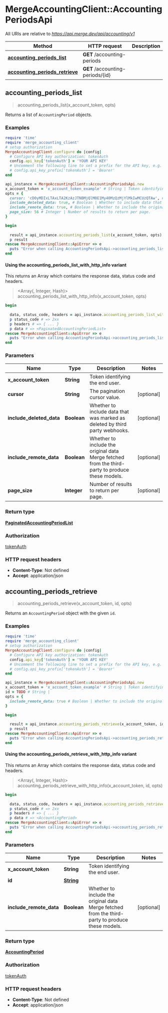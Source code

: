 # MergeAccountingClient::AccountingPeriodsApi

All URIs are relative to *https://api.merge.dev/api/accounting/v1*

| Method | HTTP request | Description |
| ------ | ------------ | ----------- |
| [**accounting_periods_list**](AccountingPeriodsApi.md#accounting_periods_list) | **GET** /accounting-periods |  |
| [**accounting_periods_retrieve**](AccountingPeriodsApi.md#accounting_periods_retrieve) | **GET** /accounting-periods/{id} |  |


## accounting_periods_list

> <PaginatedAccountingPeriodList> accounting_periods_list(x_account_token, opts)



Returns a list of `AccountingPeriod` objects.

### Examples

```ruby
require 'time'
require 'merge_accounting_client'
# setup authorization
MergeAccountingClient.configure do |config|
  # Configure API key authorization: tokenAuth
  config.api_key['tokenAuth'] = 'YOUR API KEY'
  # Uncomment the following line to set a prefix for the API key, e.g. 'Bearer' (defaults to nil)
  # config.api_key_prefix['tokenAuth'] = 'Bearer'
end

api_instance = MergeAccountingClient::AccountingPeriodsApi.new
x_account_token = 'x_account_token_example' # String | Token identifying the end user.
opts = {
  cursor: 'cD0yMDIxLTAxLTA2KzAzJTNBMjQlM0E1My40MzQzMjYlMkIwMCUzQTAw', # String | The pagination cursor value.
  include_deleted_data: true, # Boolean | Whether to include data that was marked as deleted by third party webhooks.
  include_remote_data: true, # Boolean | Whether to include the original data Merge fetched from the third-party to produce these models.
  page_size: 56 # Integer | Number of results to return per page.
}

begin
  
  result = api_instance.accounting_periods_list(x_account_token, opts)
  p result
rescue MergeAccountingClient::ApiError => e
  puts "Error when calling AccountingPeriodsApi->accounting_periods_list: #{e}"
end
```

#### Using the accounting_periods_list_with_http_info variant

This returns an Array which contains the response data, status code and headers.

> <Array(<PaginatedAccountingPeriodList>, Integer, Hash)> accounting_periods_list_with_http_info(x_account_token, opts)

```ruby
begin
  
  data, status_code, headers = api_instance.accounting_periods_list_with_http_info(x_account_token, opts)
  p status_code # => 2xx
  p headers # => { ... }
  p data # => <PaginatedAccountingPeriodList>
rescue MergeAccountingClient::ApiError => e
  puts "Error when calling AccountingPeriodsApi->accounting_periods_list_with_http_info: #{e}"
end
```

### Parameters

| Name | Type | Description | Notes |
| ---- | ---- | ----------- | ----- |
| **x_account_token** | **String** | Token identifying the end user. |  |
| **cursor** | **String** | The pagination cursor value. | [optional] |
| **include_deleted_data** | **Boolean** | Whether to include data that was marked as deleted by third party webhooks. | [optional] |
| **include_remote_data** | **Boolean** | Whether to include the original data Merge fetched from the third-party to produce these models. | [optional] |
| **page_size** | **Integer** | Number of results to return per page. | [optional] |

### Return type

[**PaginatedAccountingPeriodList**](PaginatedAccountingPeriodList.md)

### Authorization

[tokenAuth](../README.md#tokenAuth)

### HTTP request headers

- **Content-Type**: Not defined
- **Accept**: application/json


## accounting_periods_retrieve

> <AccountingPeriod> accounting_periods_retrieve(x_account_token, id, opts)



Returns an `AccountingPeriod` object with the given `id`.

### Examples

```ruby
require 'time'
require 'merge_accounting_client'
# setup authorization
MergeAccountingClient.configure do |config|
  # Configure API key authorization: tokenAuth
  config.api_key['tokenAuth'] = 'YOUR API KEY'
  # Uncomment the following line to set a prefix for the API key, e.g. 'Bearer' (defaults to nil)
  # config.api_key_prefix['tokenAuth'] = 'Bearer'
end

api_instance = MergeAccountingClient::AccountingPeriodsApi.new
x_account_token = 'x_account_token_example' # String | Token identifying the end user.
id = TODO # String | 
opts = {
  include_remote_data: true # Boolean | Whether to include the original data Merge fetched from the third-party to produce these models.
}

begin
  
  result = api_instance.accounting_periods_retrieve(x_account_token, id, opts)
  p result
rescue MergeAccountingClient::ApiError => e
  puts "Error when calling AccountingPeriodsApi->accounting_periods_retrieve: #{e}"
end
```

#### Using the accounting_periods_retrieve_with_http_info variant

This returns an Array which contains the response data, status code and headers.

> <Array(<AccountingPeriod>, Integer, Hash)> accounting_periods_retrieve_with_http_info(x_account_token, id, opts)

```ruby
begin
  
  data, status_code, headers = api_instance.accounting_periods_retrieve_with_http_info(x_account_token, id, opts)
  p status_code # => 2xx
  p headers # => { ... }
  p data # => <AccountingPeriod>
rescue MergeAccountingClient::ApiError => e
  puts "Error when calling AccountingPeriodsApi->accounting_periods_retrieve_with_http_info: #{e}"
end
```

### Parameters

| Name | Type | Description | Notes |
| ---- | ---- | ----------- | ----- |
| **x_account_token** | **String** | Token identifying the end user. |  |
| **id** | [**String**](.md) |  |  |
| **include_remote_data** | **Boolean** | Whether to include the original data Merge fetched from the third-party to produce these models. | [optional] |

### Return type

[**AccountingPeriod**](AccountingPeriod.md)

### Authorization

[tokenAuth](../README.md#tokenAuth)

### HTTP request headers

- **Content-Type**: Not defined
- **Accept**: application/json

